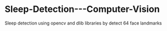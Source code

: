 # Sleep-Detection---Computer-Vision
Sleep detection using opencv and dlib libraries by detect 64 face landmarks
